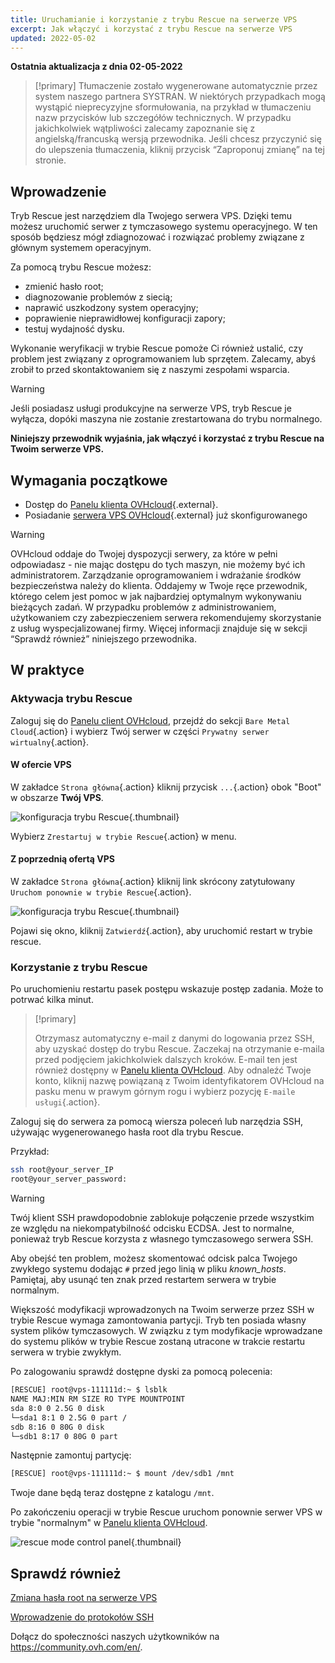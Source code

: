 ```yaml
---
title: Uruchamianie i korzystanie z trybu Rescue na serwerze VPS
excerpt: Jak włączyć i korzystać z trybu Rescue na serwerze VPS
updated: 2022-05-02
---
```


**Ostatnia aktualizacja z dnia 02-05-2022**

> [!primary]
> Tłumaczenie zostało wygenerowane automatycznie przez system naszego partnera SYSTRAN. W niektórych przypadkach mogą wystąpić nieprecyzyjne sformułowania, na przykład w tłumaczeniu nazw przycisków lub szczegółów technicznych. W przypadku jakichkolwiek wątpliwości zalecamy zapoznanie się z angielską/francuską wersją przewodnika. Jeśli chcesz przyczynić się do ulepszenia tłumaczenia, kliknij przycisk “Zaproponuj zmianę” na tej stronie.
> 

## Wprowadzenie

Tryb Rescue jest narzędziem dla Twojego serwera VPS. Dzięki temu możesz uruchomić serwer z tymczasowego systemu operacyjnego. W ten sposób będziesz mógł zdiagnozować i rozwiązać problemy związane z głównym systemem operacyjnym. 

Za pomocą trybu Rescue możesz:

  - zmienić hasło root;
  - diagnozowanie problemów z siecią;
  - naprawić uszkodzony system operacyjny;
  - poprawienie nieprawidłowej konfiguracji zapory;
  - testuj wydajność dysku.

Wykonanie weryfikacji w trybie Rescue pomoże Ci również ustalić, czy problem jest związany z oprogramowaniem lub sprzętem. Zalecamy, abyś zrobił to przed skontaktowaniem się z naszymi zespołami wsparcia.

> [!warning]
>
> Jeśli posiadasz usługi produkcyjne na serwerze VPS, tryb Rescue je wyłącza, dopóki maszyna nie zostanie zrestartowana do trybu normalnego.
> 

**Niniejszy przewodnik wyjaśnia, jak włączyć i korzystać z trybu Rescue na Twoim serwerze VPS.**

## Wymagania początkowe

- Dostęp do [Panelu klienta OVHcloud](https://www.ovh.com/auth/?action=gotomanager&from=https://www.ovh.pl/&ovhSubsidiary=pl){.external}.
- Posiadanie [serwera VPS OVHcloud](https://www.ovhcloud.com/pl/vps/){.external} już skonfigurowanego

> [!warning]
>
> OVHcloud oddaje do Twojej dyspozycji serwery, za które w pełni odpowiadasz - nie mając dostępu do tych maszyn, nie możemy być ich administratorem. Zarządzanie oprogramowaniem i wdrażanie środków bezpieczeństwa należy do klienta. Oddajemy w Twoje ręce przewodnik, którego celem jest pomoc w jak najbardziej optymalnym wykonywaniu bieżących zadań. W przypadku problemów z administrowaniem, użytkowaniem czy zabezpieczeniem serwera rekomendujemy skorzystanie z usług wyspecjalizowanej firmy. Więcej informacji znajduje się w sekcji “Sprawdź również” niniejszego przewodnika.
> 

## W praktyce

### Aktywacja trybu Rescue

Zaloguj się do [Panelu client OVHcloud](https://www.ovh.com/auth/?action=gotomanager&from=https://www.ovh.pl/&ovhSubsidiary=pl), przejdź do sekcji `Bare Metal Cloud`{.action} i wybierz Twój serwer w części `Prywatny serwer wirtualny`{.action}.

#### W ofercie VPS

W zakładce `Strona główna`{.action} kliknij przycisk `...`{.action} obok "Boot" w obszarze **Twój VPS**.

![konfiguracja trybu Rescue](images/rescue_new.png){.thumbnail}

Wybierz `Zrestartuj w trybie Rescue`{.action} w menu.

#### Z poprzednią ofertą VPS

W zakładce `Strona główna`{.action} kliknij link skrócony zatytułowany `Uruchom ponownie w trybie Rescue`{.action}.

![konfiguracja trybu Rescue](images/rescue_legacy.png){.thumbnail}

Pojawi się okno, kliknij `Zatwierdź`{.action}, aby uruchomić restart w trybie rescue.

### Korzystanie z trybu Rescue

Po uruchomieniu restartu pasek postępu wskazuje postęp zadania. Może to potrwać kilka minut.

> [!primary]
>
> Otrzymasz automatyczny e-mail z danymi do logowania przez SSH, aby uzyskać dostęp do trybu Rescue. Zaczekaj na otrzymanie e-maila przed podjęciem jakichkolwiek dalszych kroków. E-mail ten jest również dostępny w [Panelu klienta OVHcloud](https://www.ovh.com/auth/?action=gotomanager&from=https://www.ovh.pl/&ovhSubsidiary=pl). Aby odnaleźć Twoje konto, kliknij nazwę powiązaną z Twoim identyfikatorem OVHcloud na pasku menu w prawym górnym rogu i wybierz pozycję `E-maile usługi`{.action}.
>

Zaloguj się do serwera za pomocą wiersza poleceń lub narzędzia SSH, używając wygenerowanego hasła root dla trybu Rescue.

Przykład:

```bash
ssh root@your_server_IP
root@your_server_password:
```

> [!warning]
> 
> Twój klient SSH prawdopodobnie zablokuje połączenie przede wszystkim ze względu na niekompatybilność odcisku ECDSA. Jest to normalne, ponieważ tryb Rescue korzysta z własnego tymczasowego serwera SSH.
>
> Aby obejść ten problem, możesz skomentować odcisk palca Twojego zwykłego systemu dodając `#` przed jego linią w pliku *known_hosts*. Pamiętaj, aby usunąć ten znak przed restartem serwera w trybie normalnym.
>
Większość modyfikacji wprowadzonych na Twoim serwerze przez SSH w trybie Rescue wymaga zamontowania partycji. Tryb ten posiada własny system plików tymczasowych. W związku z tym modyfikacje wprowadzane do systemu plików w trybie Rescue zostaną utracone w trakcie restartu serwera w trybie zwykłym.

Po zalogowaniu sprawdź dostępne dyski za pomocą polecenia:

```bash
[RESCUE] root@vps-111111d:~ $ lsblk
NAME MAJ:MIN RM SIZE RO TYPE MOUNTPOINT
sda 8:0 0 2.5G 0 disk
└─sda1 8:1 0 2.5G 0 part /
sdb 8:16 0 80G 0 disk
└─sdb1 8:17 0 80G 0 part
```

Następnie zamontuj partycję:

```bash
[RESCUE] root@vps-111111d:~ $ mount /dev/sdb1 /mnt
```

Twoje dane będą teraz dostępne z katalogu `/mnt`.

Po zakończeniu operacji w trybie Rescue uruchom ponownie serwer VPS w trybie "normalnym" w [Panelu klienta OVHcloud](https://www.ovh.com/auth/?action=gotomanager&from=https://www.ovh.pl/&ovhSubsidiary=pl).

![rescue mode control panel](images/rescue_exit.png){.thumbnail}

## Sprawdź również

[Zmiana hasła root na serwerze VPS](/pages/cloud/vps/root_password)

[Wprowadzenie do protokołów SSH](/pages/cloud/dedicated/ssh_introduction)

Dołącz do społeczności naszych użytkowników na <https://community.ovh.com/en/>.
